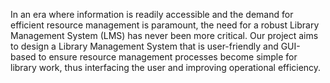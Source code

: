 In an era where information is readily accessible and the demand for efficient resource management is paramount, the need for a robust Library Management System (LMS) has never been more critical. 
Our project aims to design a Library Management System that is user-friendly and GUI-based to ensure resource management processes become simple for library work, thus interfacing the user and improving operational efficiency.
